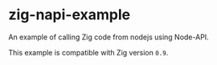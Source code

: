 # zig-napi-example

An example of calling Zig code from nodejs using Node-API.

This example is compatible with Zig version `0.9`.

